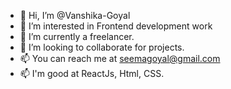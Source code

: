 - 👋 Hi, I’m @Vanshika-Goyal
- 👀 I’m interested in Frontend development work
- 🌱 I’m currently a freelancer.
- 💞️ I’m looking to collaborate for projects.
- 📫 You can reach me at seemagoyal@gmail.com
- 📫 I'm good at ReactJs, Html, CSS.

